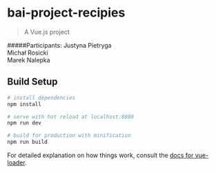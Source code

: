 # bai-project-recipies

> A Vue.js project

#####Participants:
Justyna Pietryga \
Michał Rosicki \
Marek Nalepka

## Build Setup

``` bash
# install dependencies
npm install

# serve with hot reload at localhost:8080
npm run dev

# build for production with minification
npm run build
```

For detailed explanation on how things work, consult the [docs for vue-loader](http://vuejs.github.io/vue-loader).

